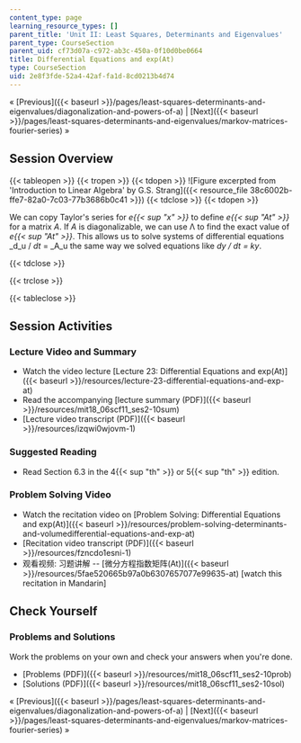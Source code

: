 ```yaml
---
content_type: page
learning_resource_types: []
parent_title: 'Unit II: Least Squares, Determinants and Eigenvalues'
parent_type: CourseSection
parent_uid: cf73d07a-c972-ab3c-450a-0f10d0be0664
title: Differential Equations and exp(At)
type: CourseSection
uid: 2e8f3fde-52a4-42af-fa1d-8cd0213b4d74
---
```


« [Previous]({{< baseurl >}}/pages/least-squares-determinants-and-eigenvalues/diagonalization-and-powers-of-a) | [Next]({{< baseurl >}}/pages/least-squares-determinants-and-eigenvalues/markov-matrices-fourier-series) »

Session Overview
----------------

{{< tableopen >}}
{{< tropen >}}
{{< tdopen >}}
![Figure excerpted from 'Introduction to Linear Algebra' by G.S. Strang]({{< resource_file 38c6002b-ffe7-82a0-7c03-77b3686b0c41 >}})
{{< tdclose >}}
{{< tdopen >}}


We can copy Taylor's series for _e{{< sup "x" >}}_ to define _e{{< sup "At" >}}_ for a matrix _A_. If _A_ is diagonalizable, we can use Λ to find the exact value of _e{{< sup "At" >}}_. This allows us to solve systems of differential equations _d_u / _dt_ = _A_u the same way we solved equations like _dy / dt = ky_.


{{< tdclose >}}

{{< trclose >}}

{{< tableclose >}}

Session Activities
------------------

### Lecture Video and Summary

*   Watch the video lecture [Lecture 23: Differential Equations and exp(At)]({{< baseurl >}}/resources/lecture-23-differential-equations-and-exp-at)
*   Read the accompanying [lecture summary (PDF)]({{< baseurl >}}/resources/mit18_06scf11_ses2-10sum)
*   [Lecture video transcript (PDF)]({{< baseurl >}}/resources/izqwi0wjovm-1)

### Suggested Reading

*   Read Section 6.3 in the 4{{< sup "th" >}} or 5{{< sup "th" >}} edition.

### Problem Solving Video

*   Watch the recitation video on [Problem Solving: Differential Equations and exp(At)]({{< baseurl >}}/resources/problem-solving-determinants-and-volumedifferential-equations-and-exp-at)
*   [Recitation video transcript (PDF)]({{< baseurl >}}/resources/fzncdo1esni-1)
*   观看视频: 习题讲解 -- [微分方程指数矩阵(At)]({{< baseurl >}}/resources/5fae520665b97a0b6307657077e99635-at) \[watch this recitation in Mandarin\]

Check Yourself
--------------

### Problems and Solutions

Work the problems on your own and check your answers when you're done.

*   [Problems (PDF)]({{< baseurl >}}/resources/mit18_06scf11_ses2-10prob)
*   [Solutions (PDF)]({{< baseurl >}}/resources/mit18_06scf11_ses2-10sol)

« [Previous]({{< baseurl >}}/pages/least-squares-determinants-and-eigenvalues/diagonalization-and-powers-of-a) | [Next]({{< baseurl >}}/pages/least-squares-determinants-and-eigenvalues/markov-matrices-fourier-series) »